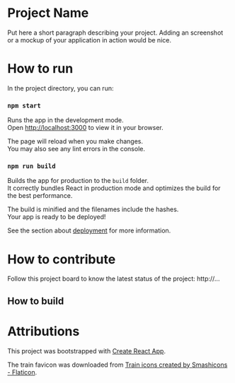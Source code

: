# Project Name

Put here a short paragraph describing your project. Adding an screenshot or a mockup of your application in action would be nice.

# How to run

In the project directory, you can run:

### `npm start`

Runs the app in the development mode.\
Open [http://localhost:3000](http://localhost:3000) to view it in your browser.

The page will reload when you make changes.\
You may also see any lint errors in the console.

### `npm run build`

Builds the app for production to the `build` folder.\
It correctly bundles React in production mode and optimizes the build for the best performance.

The build is minified and the filenames include the hashes.\
Your app is ready to be deployed!

See the section about [deployment](https://facebook.github.io/create-react-app/docs/deployment) for more information.

# How to contribute

Follow this project board to know the latest status of the project: http://...

## How to build

# Attributions

This project was bootstrapped with [Create React App](https://github.com/facebook/create-react-app).

The train favicon was downloaded from [Train icons created by Smashicons - Flaticon](https://www.flaticon.com/free-icon/train_2855692).
